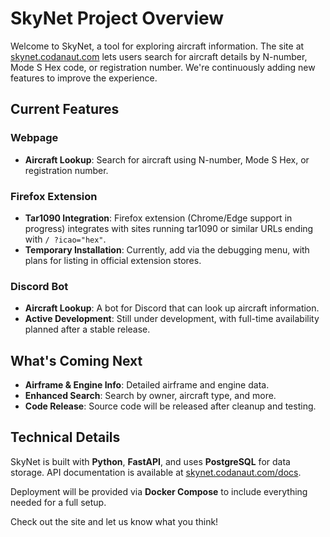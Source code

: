 # SkyNet Project Overview

Welcome to SkyNet, a tool for exploring aircraft information. The site at [skynet.codanaut.com](http://skynet.codanaut.com) lets users search for aircraft details by N-number, Mode S Hex code, or registration number. We're continuously adding new features to improve the experience.

## Current Features

### Webpage
- **Aircraft Lookup**: Search for aircraft using N-number, Mode S Hex, or registration number.

### Firefox Extension
- **Tar1090 Integration**: Firefox extension (Chrome/Edge support in progress) integrates with sites running tar1090 or similar URLs ending with `/ ?icao="hex"`.
- **Temporary Installation**: Currently, add via the debugging menu, with plans for listing in official extension stores.

### Discord Bot
- **Aircraft Lookup**: A bot for Discord that can look up aircraft information.
- **Active Development**: Still under development, with full-time availability planned after a stable release.

## What's Coming Next
- **Airframe & Engine Info**: Detailed airframe and engine data.
- **Enhanced Search**: Search by owner, aircraft type, and more.
- **Code Release**: Source code will be released after cleanup and testing.

## Technical Details
SkyNet is built with **Python**, **FastAPI**, and uses **PostgreSQL** for data storage. API documentation is available at [skynet.codanaut.com/docs](http://skynet.codanaut.com/docs).

Deployment will be provided via **Docker Compose** to include everything needed for a full setup.

Check out the site and let us know what you think!